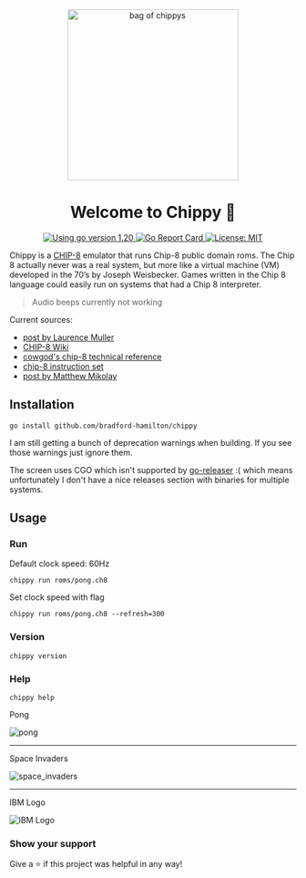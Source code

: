 <div align="center">
  <img
    alt="bag of chippys"
    src="./assets/chippy.jpg"
    height="300px"
  />
</div>
<h1 align="center">Welcome to Chippy 👋</h1>
<p align="center">
  <a href="https://golang.org/dl" target="_blank">
    <img alt="Using go version 1.20" src="https://img.shields.io/badge/go-1.20-9cf.svg" />
  </a>
  <a href="https://goreportcard.com/report/github.com/bradford-hamilton/chippy" target="_blank">
    <img alt="Go Report Card" src="https://goreportcard.com/badge/github.com/bradford-hamilton/chippy/pkg" />
  </a>
  <a href="#" target="_blank">
    <img alt="License: MIT" src="https://img.shields.io/badge/License-MIT-yellow.svg" />
  </a>
</p>

Chippy is a [CHIP-8](https://en.wikipedia.org/wiki/CHIP-8) emulator that runs Chip-8 public domain roms. The Chip 8 actually never was a real system, but more like a virtual machine (VM) developed in the 70’s by Joseph Weisbecker. Games written in the Chip 8 language could easily run on systems that had a Chip 8 interpreter.

> Audio beeps currently not working

Current sources:
- [post by Laurence Muller](http://www.multigesture.net/articles/how-to-write-an-emulator-chip-8-interpreter)
- [CHIP-8 Wiki](https://en.wikipedia.org/wiki/CHIP-8)
- [cowgod's chip-8 technical reference](http://devernay.free.fr/hacks/chip8/C8TECH10.HTM)
- [chip-8 instruction set](http://www.multigesture.net/wp-content/uploads/mirror/goldroad/chip8_instruction_set.shtml)
- [post by Matthew Mikolay](http://mattmik.com/files/chip8/mastering/chip8.html)

## Installation
```
go install github.com/bradford-hamilton/chippy
```
I am still getting a bunch of deprecation warnings when building. If you see those warnings just ignore them.

The screen uses CGO which isn't supported by [go-releaser](https://github.com/goreleaser/goreleaser) :( which means unfortunately I don't have a nice releases section with binaries for multiple systems.

## Usage
### Run
Default clock speed: 60Hz
```
chippy run roms/pong.ch8
```

Set clock speed with flag
```
chippy run roms/pong.ch8 --refresh=300
```

### Version
```
chippy version
```

### Help
```
chippy help
```

Pong

![pong](assets/pong.png)

---

Space Invaders

![space_invaders](assets/space_invaders.png)

---

IBM Logo

![IBM Logo](assets/ibm_logo.png)


### Show your support

Give a ⭐ if this project was helpful in any way!
